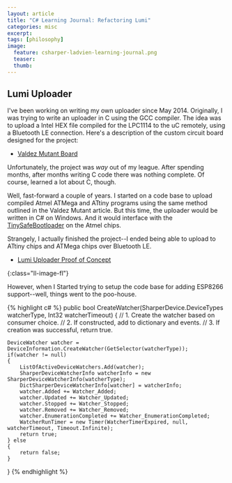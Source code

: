 ```yaml
---
layout: article
title: "C# Learning Journal: Refactoring Lumi"
categories: misc
excerpt:
tags: [philosophy]
image:
  feature: csharper-ladvien-learning-journal.png
  teaser:
  thumb:
---
```


## Lumi Uploader

I've been working on writing my own uploader since May 2014.  Originally, I was trying to write an uploader in C using the GCC compiler.  The idea was to upload a Intel HEX file compiled for the LPC1114 to the uC remotely, using a Bluetooth LE connection.  Here's a description of the custom circuit board designed for the project:

* [Valdez Mutant Board](http://ladvien.github.io/robots/valdez-mutant-board/)

Unfortunately, the project was _way_ out of my league.  After spending months, after months writing C code there was nothing complete.  Of course, learned a lot about C, though.

Well, fast-forward a couple of years.  I started on a code base to upload compiled Atmel ATMega and ATtiny programs using the same method outlined in the Valdez Mutant article.  But this time, the uploader would be written in C# on Windows.  And it would interface with the [TinySafeBootloader](http://ladvien.github.io/robots/tsb/) on the Atmel chips.

Strangely, I actually finished the project--I ended being able to upload to ATtiny chips and ATMega chips over Bluetooth LE.

* [Lumi Uploader Proof of Concept](https://www.youtube.com/watch?v=mLfFbrijakc)

[](https://lh4.ggpht.com/CyJXOr52jg7bHOGIKN4mufBXggGK3hMpB4-x6eC0_f_Bu9KibzCjq2wNBVz3rlnzWzFVY5NPw9c4Z01h5wlHD39CwA=s0){:class="ll-image-fl"}

However, when I Started trying to setup the code base for adding ESP8266 support--well, things went to the poo-house.




{% highlight c# %}
public bool CreateWatcher(SharperDevice.DeviceTypes watcherType, Int32 watcherTimeout)
{
    // 1. Create the watcher based on consumer choice.
    // 2. If constructed, add to dictionary and events.
    // 3. If creation was successful, return true.

    DeviceWatcher watcher = DeviceInformation.CreateWatcher(GetSelector(watcherType));
    if(watcher != null)
    {
        ListOfActiveDeviceWatchers.Add(watcher);
        SharperDeviceWatcherInfo watcherInfo = new SharperDeviceWatcherInfo(watcherType);
        DictSharperDeviceWatcherInfo[watcher] = watcherInfo;
        watcher.Added += Watcher_Added;
        watcher.Updated += Watcher_Updated;
        watcher.Stopped += Watcher_Stopped;
        watcher.Removed += Watcher_Removed;
        watcher.EnumerationCompleted += Watcher_EnumerationCompleted;
        WatcherRunTimer = new Timer(WatcherTimerExpired, null, watcherTimeout, Timeout.Infinite);
        return true;
    } else
    {
        return false;
    }
}
{% endhighlight %}
